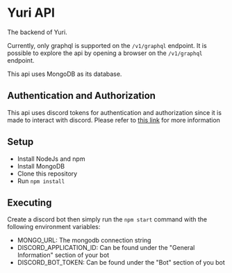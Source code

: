 # Yuri API

The backend of Yuri.

Currently, only graphql is supported on the `/v1/graphql` endpoint. It is possible to explore the api by opening a
browser on the `/v1/graphql` endpoint.

This api uses MongoDB as its database.

## Authentication and Authorization

This api uses discord tokens for authentication and authorization since it is made to interact with discord. Please
refer to [this link](https://discord.com/developers/docs/topics/oauth2) for more information

## Setup

- Install NodeJs and npm
- Install MongoDB
- Clone this repository
- Run `npm install`

## Executing

Create a discord bot then simply run the `npm start` command with the following environment variables:

- MONGO_URL: The mongodb connection string
- DISCORD_APPLICATION_ID: Can be found under the "General Information" section of your bot
- DISCORD_BOT_TOKEN: Can be found under the "Bot" section of you bot